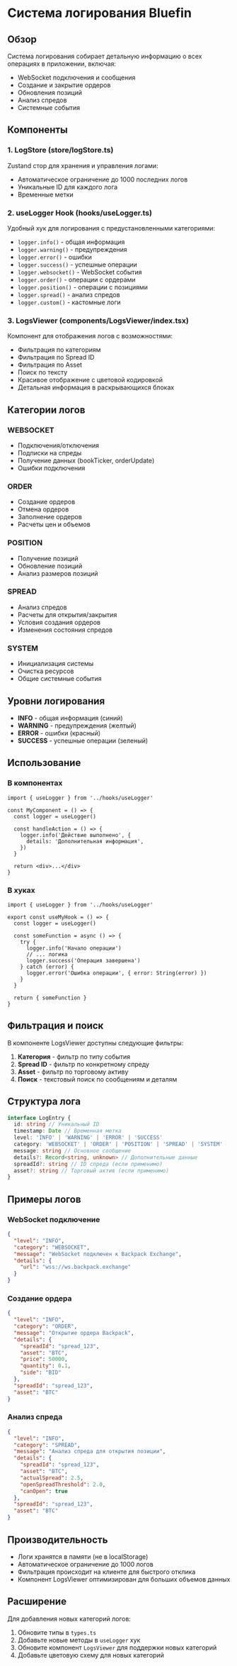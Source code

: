 # Система логирования Bluefin

## Обзор

Система логирования собирает детальную информацию о всех операциях в приложении, включая:

- WebSocket подключения и сообщения
- Создание и закрытие ордеров
- Обновления позиций
- Анализ спредов
- Системные события

## Компоненты

### 1. LogStore (store/logStore.ts)

Zustand стор для хранения и управления логами:

- Автоматическое ограничение до 1000 последних логов
- Уникальные ID для каждого лога
- Временные метки

### 2. useLogger Hook (hooks/useLogger.ts)

Удобный хук для логирования с предустановленными категориями:

- `logger.info()` - общая информация
- `logger.warning()` - предупреждения
- `logger.error()` - ошибки
- `logger.success()` - успешные операции
- `logger.websocket()` - WebSocket события
- `logger.order()` - операции с ордерами
- `logger.position()` - операции с позициями
- `logger.spread()` - анализ спредов
- `logger.custom()` - кастомные логи

### 3. LogsViewer (components/LogsViewer/index.tsx)

Компонент для отображения логов с возможностями:

- Фильтрация по категориям
- Фильтрация по Spread ID
- Фильтрация по Asset
- Поиск по тексту
- Красивое отображение с цветовой кодировкой
- Детальная информация в раскрывающихся блоках

## Категории логов

### WEBSOCKET

- Подключения/отключения
- Подписки на спреды
- Получение данных (bookTicker, orderUpdate)
- Ошибки подключения

### ORDER

- Создание ордеров
- Отмена ордеров
- Заполнение ордеров
- Расчеты цен и объемов

### POSITION

- Получение позиций
- Обновление позиций
- Анализ размеров позиций

### SPREAD

- Анализ спредов
- Расчеты для открытия/закрытия
- Условия создания ордеров
- Изменения состояния спредов

### SYSTEM

- Инициализация системы
- Очистка ресурсов
- Общие системные события

## Уровни логирования

- **INFO** - общая информация (синий)
- **WARNING** - предупреждения (желтый)
- **ERROR** - ошибки (красный)
- **SUCCESS** - успешные операции (зеленый)

## Использование

### В компонентах

```tsx
import { useLogger } from '../hooks/useLogger'

const MyComponent = () => {
  const logger = useLogger()

  const handleAction = () => {
    logger.info('Действие выполнено', {
      details: 'Дополнительная информация',
    })
  }

  return <div>...</div>
}
```

### В хуках

```tsx
import { useLogger } from '../hooks/useLogger'

export const useMyHook = () => {
  const logger = useLogger()

  const someFunction = async () => {
    try {
      logger.info('Начало операции')
      // ... логика
      logger.success('Операция завершена')
    } catch (error) {
      logger.error('Ошибка операции', { error: String(error) })
    }
  }

  return { someFunction }
}
```

## Фильтрация и поиск

В компоненте LogsViewer доступны следующие фильтры:

1. **Категория** - фильтр по типу события
2. **Spread ID** - фильтр по конкретному спреду
3. **Asset** - фильтр по торговому активу
4. **Поиск** - текстовый поиск по сообщениям и деталям

## Структура лога

```typescript
interface LogEntry {
  id: string // Уникальный ID
  timestamp: Date // Временная метка
  level: 'INFO' | 'WARNING' | 'ERROR' | 'SUCCESS'
  category: 'WEBSOCKET' | 'ORDER' | 'POSITION' | 'SPREAD' | 'SYSTEM'
  message: string // Основное сообщение
  details?: Record<string, unknown> // Дополнительные данные
  spreadId?: string // ID спреда (если применимо)
  asset?: string // Торговый актив (если применимо)
}
```

## Примеры логов

### WebSocket подключение

```json
{
  "level": "INFO",
  "category": "WEBSOCKET",
  "message": "WebSocket подключен к Backpack Exchange",
  "details": {
    "url": "wss://ws.backpack.exchange"
  }
}
```

### Создание ордера

```json
{
  "level": "INFO",
  "category": "ORDER",
  "message": "Открытие ордера Backpack",
  "details": {
    "spreadId": "spread_123",
    "asset": "BTC",
    "price": 50000,
    "quantity": 0.1,
    "side": "BID"
  },
  "spreadId": "spread_123",
  "asset": "BTC"
}
```

### Анализ спреда

```json
{
  "level": "INFO",
  "category": "SPREAD",
  "message": "Анализ спреда для открытия позиции",
  "details": {
    "spreadId": "spread_123",
    "asset": "BTC",
    "actualSpread": 2.5,
    "openSpreadThreshold": 2.0,
    "canOpen": true
  },
  "spreadId": "spread_123",
  "asset": "BTC"
}
```

## Производительность

- Логи хранятся в памяти (не в localStorage)
- Автоматическое ограничение до 1000 логов
- Фильтрация происходит на клиенте для быстрого отклика
- Компонент LogsViewer оптимизирован для больших объемов данных

## Расширение

Для добавления новых категорий логов:

1. Обновите типы в `types.ts`
2. Добавьте новые методы в `useLogger` хук
3. Обновите компонент `LogsViewer` для поддержки новых категорий
4. Добавьте цветовую схему для новых категорий
